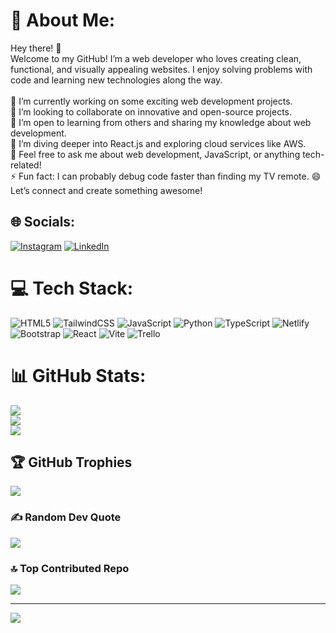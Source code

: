 # 💫 About Me:
Hey there! 👋<br>Welcome to my GitHub! I’m a web developer who loves creating clean, functional, and visually appealing websites. I enjoy solving problems with code and learning new technologies along the way.<br><br>🔭 I’m currently working on some exciting web development projects.<br>👯 I’m looking to collaborate on innovative and open-source projects.<br>🤝 I’m open to learning from others and sharing my knowledge about web development.<br>🌱 I’m diving deeper into React.js and exploring cloud services like AWS.<br>💬 Feel free to ask me about web development, JavaScript, or anything tech-related!<br>⚡ Fun fact: I can probably debug code faster than finding my TV remote. 😄<br>Let’s connect and create something awesome!


## 🌐 Socials:
[![Instagram](https://img.shields.io/badge/Instagram-%23E4405F.svg?logo=Instagram&logoColor=white)](https://instagram.com/https://www.instagram.com/rudeeng_124/) [![LinkedIn](https://img.shields.io/badge/LinkedIn-%230077B5.svg?logo=linkedin&logoColor=white)](https://linkedin.com/in/https://www.linkedin.com/in/rida-e-fatima-8baa83271/) 

# 💻 Tech Stack:
![HTML5](https://img.shields.io/badge/html5-%23E34F26.svg?style=for-the-badge&logo=html5&logoColor=white) ![TailwindCSS](https://img.shields.io/badge/tailwindcss-%2338B2AC.svg?style=for-the-badge&logo=tailwind-css&logoColor=white) ![JavaScript](https://img.shields.io/badge/javascript-%23323330.svg?style=for-the-badge&logo=javascript&logoColor=%23F7DF1E) ![Python](https://img.shields.io/badge/python-3670A0?style=for-the-badge&logo=python&logoColor=ffdd54) ![TypeScript](https://img.shields.io/badge/typescript-%23007ACC.svg?style=for-the-badge&logo=typescript&logoColor=white) ![Netlify](https://img.shields.io/badge/netlify-%23000000.svg?style=for-the-badge&logo=netlify&logoColor=#00C7B7) ![Bootstrap](https://img.shields.io/badge/bootstrap-%238511FA.svg?style=for-the-badge&logo=bootstrap&logoColor=white) ![React](https://img.shields.io/badge/react-%2320232a.svg?style=for-the-badge&logo=react&logoColor=%2361DAFB) ![Vite](https://img.shields.io/badge/vite-%23646CFF.svg?style=for-the-badge&logo=vite&logoColor=white) ![Trello](https://img.shields.io/badge/Trello-%23026AA7.svg?style=for-the-badge&logo=Trello&logoColor=white)
# 📊 GitHub Stats:
![](https://github-readme-stats.vercel.app/api?username=Rida-e-Fatima&theme=synthwave&hide_border=true&include_all_commits=true&count_private=true)<br/>
![](https://github-readme-streak-stats.herokuapp.com/?user=Rida-e-Fatima&theme=synthwave&hide_border=true)<br/>
![](https://github-readme-stats.vercel.app/api/top-langs/?username=Rida-e-Fatima&theme=synthwave&hide_border=true&include_all_commits=true&count_private=true&layout=compact)

## 🏆 GitHub Trophies
![](https://github-profile-trophy.vercel.app/?username=Rida-e-Fatima&theme=radical&no-frame=false&no-bg=true&margin-w=4)

### ✍️ Random Dev Quote
![](https://quotes-github-readme.vercel.app/api?type=vetical&theme=radical)

### 🔝 Top Contributed Repo
![](https://github-contributor-stats.vercel.app/api?username=Rida-e-Fatima&limit=5&theme=dark&combine_all_yearly_contributions=true)

---
[![](https://visitcount.itsvg.in/api?id=Rida-e-Fatima&icon=0&color=1)](https://visitcount.itsvg.in)

<!-- Proudly created with GPRM ( https://gprm.itsvg.in ) -->
